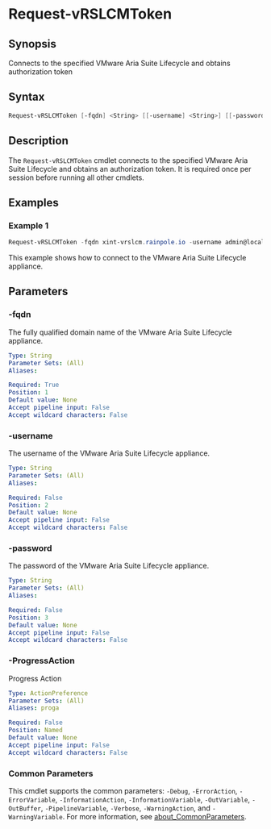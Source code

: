 # Request-vRSLCMToken

## Synopsis

Connects to the specified VMware Aria Suite Lifecycle and obtains authorization token

## Syntax

```powershell
Request-vRSLCMToken [-fqdn] <String> [[-username] <String>] [[-password] <String>] [-ProgressAction <ActionPreference>] [<CommonParameters>]
```

## Description

The `Request-vRSLCMToken` cmdlet connects to the specified VMware Aria Suite Lifecycle and obtains an
authorization token.
It is required once per session before running all other cmdlets.

## Examples

### Example 1

```powershell
Request-vRSLCMToken -fqdn xint-vrslcm.rainpole.io -username admin@local -password VMware1!
```

This example shows how to connect to the VMware Aria Suite Lifecycle appliance.

## Parameters

### -fqdn

The fully qualified domain name of the VMware Aria Suite Lifecycle appliance.

```yaml
Type: String
Parameter Sets: (All)
Aliases:

Required: True
Position: 1
Default value: None
Accept pipeline input: False
Accept wildcard characters: False
```

### -username

The username of the VMware Aria Suite Lifecycle appliance.

```yaml
Type: String
Parameter Sets: (All)
Aliases:

Required: False
Position: 2
Default value: None
Accept pipeline input: False
Accept wildcard characters: False
```

### -password

The password of the VMware Aria Suite Lifecycle appliance.

```yaml
Type: String
Parameter Sets: (All)
Aliases:

Required: False
Position: 3
Default value: None
Accept pipeline input: False
Accept wildcard characters: False
```

### -ProgressAction

Progress Action

```yaml
Type: ActionPreference
Parameter Sets: (All)
Aliases: proga

Required: False
Position: Named
Default value: None
Accept pipeline input: False
Accept wildcard characters: False
```

### Common Parameters

This cmdlet supports the common parameters: `-Debug`, `-ErrorAction`, `-ErrorVariable`, `-InformationAction`, `-InformationVariable`, `-OutVariable`, `-OutBuffer`, `-PipelineVariable`, `-Verbose`, `-WarningAction`, and `-WarningVariable`. For more information, see [about_CommonParameters](http://go.microsoft.com/fwlink/?LinkID=113216).
